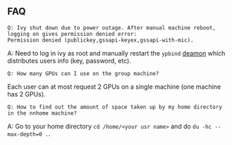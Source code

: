 ## FAQ

```
Q: Ivy shut down due to power outage. After manual machine reboot, logging on gives permission denied error:
Permission denied (publickey,gssapi-keyex,gssapi-with-mic).
```

A: Need to log in ivy as root and manually restart the ```ypbind``` [deamon](https://www.oreilly.com/openbook/linag2/book/ch13.html) which distributes users info (key, password, etc).

```
Q: How many GPUs can I use on the group machine?
```

Each user can at most request 2 GPUs on a single machine (one machine has 2 GPUs).

```
Q: How to find out the amount of space taken up by my home directory in the nnhome machine?
```

A: Go to your home directory ```cd /home/<your usr name>``` and do ```du -hc --max-depth=0 .```.
